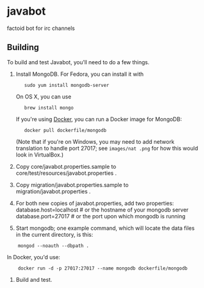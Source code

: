 javabot
=======

factoid bot for irc channels

Building
--------
To build and test Javabot, you'll need to do a few things.

1. Install MongoDB.
   For Fedora, you can install it with 
   ```
      sudo yum install mongodb-server
   ```
   On OS X, you can use
   ```
      brew install mongo
   ```
   If you're using [Docker](https://www.docker.com/), you can run a Docker image for MongoDB:
   ```
      docker pull dockerfile/mongodb
   ```

   (Note that if you're on Windows, you may need to add network translation to handle port 27017; see `images/nat
   .png` for how this would look in VirtualBox.)

1. Copy core/javabot.properties.sample to core/test/resources/javabot.properties .
1. Copy migration/javabot.properties.sample to migration/javabot.properties .
1. For both new copies of javabot.properties, add two properties:
   database.host=localhost # or the hostname of your mongodb server
   database.port=27017 # or the port upon which mongodb is running
1. Start mongodb; one example command, which will locate the data files in the
   current directory, is this:  
```
    mongod --noauth --dbpath .
```
   In Docker, you'd use:
```
    docker run -d -p 27017:27017 --name mongodb dockerfile/mongodb
```
1. Build and test.
